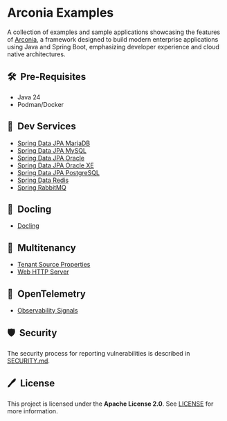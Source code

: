 # Arconia Examples

A collection of examples and sample applications showcasing the features of
[Arconia](https://github.com/arconia-io/arconia), a framework designed to build modern enterprise applications using Java and Spring Boot, emphasizing developer experience and cloud native architectures.

## 🛠️&nbsp; Pre-Requisites

* Java 24
* Podman/Docker

## 🚀&nbsp; Dev Services

- [Spring Data JPA MariaDB](arconia-dev-services/spring-data-jpa-mariadb)
- [Spring Data JPA MySQL](arconia-dev-services/spring-data-jpa-mysql)
- [Spring Data JPA Oracle](arconia-dev-services/spring-data-jpa-oracle)
- [Spring Data JPA Oracle XE](arconia-dev-services/spring-data-jpa-oracle-xe)
- [Spring Data JPA PostgreSQL](arconia-dev-services/spring-data-jpa-postgresql)
- [Spring Data Redis](arconia-dev-services/spring-data-redis)
- [Spring RabbitMQ](arconia-dev-services/spring-rabbitmq)

## 🦆&nbsp; Docling

- [Docling](arconia-docling)

## 🏢&nbsp; Multitenancy

- [Tenant Source Properties](arconia-multitenancy/tenant-source-properties)
- [Web HTTP Server](arconia-multitenancy/web-http-server)

## 🔭&nbsp; OpenTelemetry

- [Observability Signals](arconia-opentelemetry/observability-signals)

## 🛡️&nbsp; Security

The security process for reporting vulnerabilities is described in [SECURITY.md](SECURITY.md).

## 🖊️&nbsp; License

This project is licensed under the **Apache License 2.0**. See [LICENSE](LICENSE) for more information.
